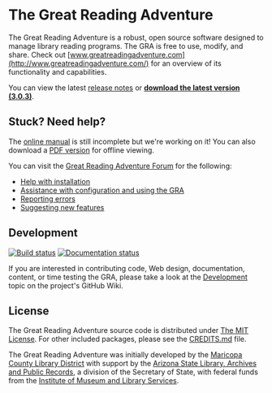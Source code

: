 # The Great Reading Adventure
The Great Reading Adventure is a robust, open source software designed to manage library reading programs. The GRA is free to use, modify, and share. Check out [www.greatreadingadventure.com](http://www.greatreadingadventure.com/) for an overview of its functionality and capabilities.

You can view the latest [release notes](https://github.com/MCLD/greatreadingadventure/releases/latest) or **[download the latest version (3.0.3)](https://github.com/MCLD/greatreadingadventure/releases/download/v3.0.3/GreatReadingAdventure-3.0.3.zip)**.

## Stuck? Need help?
The [online manual](http://manual.greatreadingadventure.com/) is still incomplete but we're working on it! You can also download a [PDF version](http://readthedocs.org/projects/great-reading-adventure/downloads/pdf/latest/) for offline viewing.

You can visit the [Great Reading Adventure Forum](http://forum.greatreadingadventure.com/) for the following:

* [Help with installation](http://forum.greatreadingadventure.com/c/install-issues)
* [Assistance with configuration and using the GRA](http://forum.greatreadingadventure.com/c/help)
* [Reporting errors](http://forum.greatreadingadventure.com/c/errors)
* [Suggesting new features](http://forum.greatreadingadventure.com/c/feature-requests)

## Development
[![Build status](https://ci.appveyor.com/api/projects/status/pk9qomsbk8rp5t3c?svg=true)](https://ci.appveyor.com/project/haraldnagel/greatreadingadventure)
[![Documentation status](https://readthedocs.org/projects/great-reading-adventure/badge/?version=latest)](https://readthedocs.org/projects/great-reading-adventure/)

If you are interested in contributing code, Web design, documentation, content, or time testing the GRA, please take a look at the [Development](https://github.com/MCLD/greatreadingadventure/wiki/Development) topic on the project's GitHub Wiki.

## License
The Great Reading Adventure source code is distributed under [The MIT License](http://opensource.org/licenses/MIT). For other included packages, please see the [CREDITS.md](https://github.com/MCLD/greatreadingadventure/blob/master/CREDITS.md) file.

The Great Reading Adventure was initially developed by the [Maricopa County Library District](http://www.mcldaz.org/) with support by the [Arizona State Library, Archives and Public Records](http://www.azlibrary.gov/), a division of the Secretary of State, with federal funds from the [Institute of Museum and Library Services](http://www.imls.gov/).
